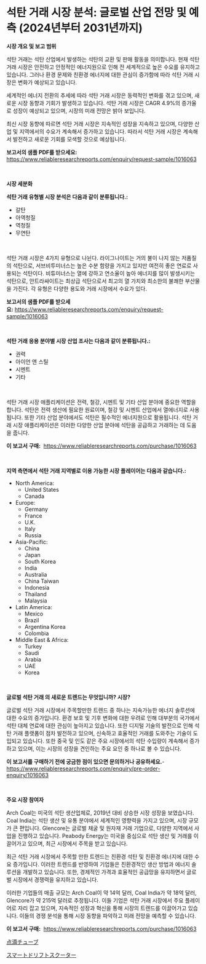 <p><h1>석탄 거래 시장 분석: 글로벌 산업 전망 및 예측 (2024년부터 2031년까지)</h1></p><p><strong>시장 개요 및 보고 범위</strong></p>
<p><p>석탄 거래는 석탄 산업에서 발생하는 석탄의 교환 및 판매 활동을 의미합니다. 현재 석탄 거래 시장은 안전하고 안정적인 에너지원으로 인해 전 세계적으로 높은 수요를 유지하고 있습니다. 그러나 환경 문제와 친환경 에너지에 대한 관심이 증가함에 따라 석탄 거래 시장은 변화가 예상되고 있습니다.</p><p>세계적인 에너지 전환의 추세에 따라 석탄 거래 시장은 동력적인 변화를 겪고 있으며, 새로운 시장 동향과 기회가 발생하고 있습니다. 석탄 거래 시장은 CAGR 4.9%의 증가율로 성장이 예상되고 있으며, 시장의 미래 전망은 밝아 보입니다.</p><p>최신 시장 동향에 따르면 석탄 거래 시장은 지속적인 성장을 지속하고 있으며, 다양한 산업 및 지역에서의 수요가 계속해서 증가하고 있습니다. 따라서 석탄 거래 시장은 계속해서 발전하고 새로운 기회를 모색할 것으로 예상됩니다.</p></p>
<p><strong>보고서의 샘플 PDF를 받으세요:</strong> <a href="https://www.reliableresearchreports.com/enquiry/request-sample/1016063">https://www.reliableresearchreports.com/enquiry/request-sample/1016063</a></p>
<p>&nbsp;</p>
<p><strong>시장 세분화</strong></p>
<p><strong>석탄 거래 유형별 시장 분석은 다음과 같이 분류됩니다.:</strong></p>
<p><ul><li>갈탄</li><li>아역청질</li><li>역청질</li><li>무연탄</li></ul></p>
<p>&nbsp;</p>
<p><p>석탄 거래 시장은 4가지 유형으로 나뉜다. 라이그나이트는 거의 불이 나지 않는 저품질의 석탄으로, 서브비투미너스는 높은 수분 함량을 가지고 있지만 여전히 좋은 연료로 사용되는 석탄이다. 비튜미너스는 열에 강하고 연소율이 높아 에너지를 많이 발생시키는 석탄으로, 안트라싸이트는 최상급 석탄으로서 최고의 열 가치와 최소한의 불쾌한 부산물을 가진다. 각 유형은 다양한 용도와 거래 시장에서 수요가 있다.</p></p>
<p><strong>보고서의 샘플 PDF를 받으세요:</strong>&nbsp;<a href="https://www.reliableresearchreports.com/enquiry/request-sample/1016063">https://www.reliableresearchreports.com/enquiry/request-sample/1016063</a></p>
<p>&nbsp;</p>
<p><strong> 석탄 거래 응용 분야별 시장 산업 조사는 다음과 같이 분류됩니다.:</strong></p>
<p><ul><li>권력</li><li>아이언 앤 스틸</li><li>시멘트</li><li>기타</li></ul></p>
<p>&nbsp;</p>
<p><p>석탄 거래 시장 애플리케이션은 전력, 철강, 시멘트 및 기타 산업 분야에 중요한 역할을 합니다. 석탄은 전력 생산에 필요한 원료이며, 철강 및 시멘트 산업에서 열에너지로 사용됩니다. 또한 기타 산업 분야에서도 석탄은 필수적인 에너지원으로 활용됩니다. 석탄 거래 시장 애플리케이션은 이러한 다양한 산업 분야에 석탄을 공급하고 거래하는 데 도움을 줍니다.</p></p>
<p><strong>이 보고서 구매:</strong>&nbsp; <a href="https://www.reliableresearchreports.com/purchase/1016063">https://www.reliableresearchreports.com/purchase/1016063</a></p>
<p>&nbsp;</p>
<p><strong>지역 측면에서 석탄 거래 지역별로 이용 가능한 시장 플레이어는 다음과 같습니다.:</strong></p>
<p><ul>
    <li>
        North America:
        <ul>
            <li>United States</li>
            <li>Canada</li>
        </ul>
    </li>
    <li>
        Europe:
        <ul>
            <li>Germany</li>
            <li>France</li>
            <li>U.K.</li>
            <li>Italy</li>
            <li>Russia</li>
        </ul>
    </li>
    <li>
        Asia-Pacific:
        <ul>
            <li>China</li>
            <li>Japan</li>
            <li>South Korea</li>
            <li>India</li>
            <li>Australia</li>
            <li>China Taiwan</li>
            <li>Indonesia</li>
            <li>Thailand</li>
            <li>Malaysia</li>
        </ul>
    </li>
    <li>
        Latin America:
        <ul>
            <li>Mexico</li>
            <li>Brazil</li>
            <li>Argentina Korea</li>
            <li>Colombia</li>
        </ul>
    </li>
    <li>
        Middle East & Africa:
        <ul>
            <li>Turkey</li>
            <li>Saudi</li>
            <li>Arabia</li>
            <li>UAE</li>
            <li>Korea</li>
        </ul>
    </li>
    </ul></p>
<p>&nbsp;</p>
<p><strong>글로벌 석탄 거래 의 새로운 트렌드는 무엇입니까? 시장?</strong></p>
<p><p>글로벌 석탄 거래 시장에서 주목할만한 트렌드 중 하나는 지속가능한 에너지 솔루션에 대한 수요의 증가입니다. 환경 보호 및 기후 변화에 대한 우려로 인해 대부분의 국가에서 석탄 대체 연료에 대한 관심이 높아지고 있습니다. 또한 디지털 기술의 발전으로 인해 석탄 거래 플랫폼이 점차 발전하고 있으며, 신속하고 효율적인 거래를 도와주는 기술이 도입되고 있습니다. 또한 중국 및 인도 같은 주요 시장에서의 석탄 수입량이 계속해서 증가하고 있으며, 이는 시장의 성장을 견인하는 주요 요인 중 하나로 볼 수 있습니다.</p></p>
<p><strong>이 보고서를 구매하기 전에 궁금한 점이 있으면 문의하거나 공유하세요.</strong>- <a href="https://www.reliableresearchreports.com/enquiry/pre-order-enquiry/1016063">https://www.reliableresearchreports.com/enquiry/pre-order-enquiry/1016063</a></p>
<p>&nbsp;</p>
<p><strong>주요 시장 참여자</strong></p>
<p><p>Arch Coal는 미국의 석탄 생산업체로, 2019년 대비 상승한 시장 성장을 보였습니다. Coal India는 석탄 생산 및 유통 분야에서 세계적인 영향력을 가지고 있으며, 시장 규모가 큰 편입니다. Glencore는 글로벌 채굴 및 원자재 거래 기업으로, 다양한 지역에서 사업을 진행하고 있습니다. Peabody Energy는 미국을 중심으로 석탄 생산 및 거래를 이끌어가고 있으며, 최근 시장에서 주목을 받고 있습니다.</p><p>최근 석탄 거래 시장에서 주목할 만한 트렌드는 친환경 석탄 및 친환경 에너지에 대한 수요 증가입니다. 이러한 트렌드를 반영하여 기업들은 친환경적인 생산 방법과 에너지 솔루션을 개발하고 있습니다. 또한, 경제적인 가격과 효율적인 공급망을 유지하면서 글로벌 시장에서 경쟁력을 유지하고 있습니다.</p><p>이러한 기업들의 매출 규모는 Arch Coal이 약 14억 달러, Coal India가 약 18억 달러, Glencore가 약 215억 달러로 추정됩니다. 이들 기업은 석탄 거래 시장에서 주요 플레이어로 자리 잡고 있으며, 지속적인 성장과 혁신을 통해 시장의 트렌드를 이끌어가고 있습니다. 이들의 경쟁 분석을 통해 시장 동향을 파악하고 미래 전망을 예측할 수 있습니다.</p></p>
<p><strong>이 보고서 구매:</strong>&nbsp;&nbsp;<a href="https://www.reliableresearchreports.com/purchase/1016063">https://www.reliableresearchreports.com/purchase/1016063</a></p>
<p><p><a href="https://github.com/DonaldShaw1965/Market-Research-Report-List-1/blob/main/87718229183.md">点滴チューブ</a></p><p><a href="https://github.com/oqxogxyvqe90775/Market-Research-Report-List-1/blob/main/39939099182.md">スマートドリフトスクーター</a></p></p>
